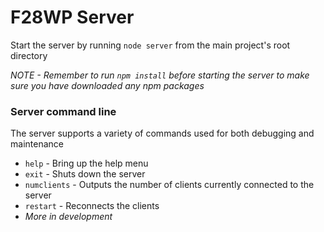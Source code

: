 # F28WP Server

Start the server by running ```node server``` from the main project's root directory

*NOTE - Remember to run ```npm install``` before starting the server to make sure you have downloaded any npm packages*


### Server command line

The server supports a variety of commands used for both debugging and maintenance

* ```help``` - Bring up the help menu
* ```exit``` - Shuts down the server
* ```numclients``` - Outputs the number of clients currently connected to the server
* ```restart``` - Reconnects the clients
* *More in development*